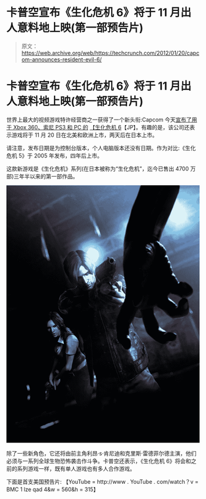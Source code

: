 # 卡普空宣布《生化危机 6》将于 11 月出人意料地上映(第一部预告片)

> 原文：<https://web.archive.org/web/https://techcrunch.com/2012/01/20/capcom-announces-resident-evil-6/>

# 卡普空宣布《生化危机 6》将于 11 月出人意料地上映(第一部预告片)

世界上最大的视频游戏特许经营商之一获得了一个新头衔:Capcom 今天[宣布了用于 Xbox 360、索尼 PS3 和 PC 的](https://web.archive.org/web/20230315095314/http://www.capcom.co.jp/ir/english/news/html/e120120.html) [【生化危机 6](https://web.archive.org/web/20230315095314/http://www.capcom.co.jp/bio6/)【JP】。有趣的是，该公司还表示游戏将于 11 月 20 日在北美和欧洲上市，两天后在日本上市。

请注意，发布日期是为控制台版本，个人电脑版本还没有日期。作为对比:《生化危机 5》于 2005 年发布，四年后上市。

这款新游戏是《生化危机》系列(在日本被称为“生化危机”，迄今已售出 4700 万部)三年半以来的第一部作品。

[![](img/2a084e603afd5e497b25e6ef4c69c558.png "resident evil 6")](https://web.archive.org/web/20230315095314/https://techcrunch.com/wp-content/uploads/2012/01/resident-evil-6.jpg)

除了一些新角色，它还将由前主角利昂·s·肯尼迪和克里斯·雷德菲尔德主演，他们必须与一系列全球生物恐怖袭击作斗争。卡普空还表示，《生化危机 6》将会和之前的系列游戏一样，既有单人游戏也有多人合作游戏。

下面是首支美国预告片:
【YouTube = http://www . YouTube . com/watch？v = BMC 1 lze qad 4&w = 560&h = 315】